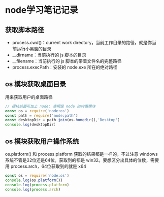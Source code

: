 # node学习笔记记录

## 获取脚本路径
* process.cwd()：current work directory，当前工作目录的路径，就是你当前运行小黑窗的目录
* __dirname：当前执行的 js 脚本的目录
* __filename：当前执行的 js 脚本的带着文件名的完整路径
* process.execPath：安装的 node.exe 所在的绝对路径

## os 模块获取桌面目录
用来获取用户的桌面路径

```js
// 模块前面可加上 node: 表明是 node 的内置模块
const os = require('node:os')
const path = require('node:path')
const desktopDir = path.join(os.homedir(),'Desktop')
console.log(desktopDir)
```

## os 模块获取用户操作系统

os.platform() 和 process.platform 获取的结果都是一样的，不过注意 windows 系统不管是32位还是64位，获取到的都是 win32。要想区分出具体的位数，需要用 process.arch，64位获取到的就是 x64

```js
const os = require('node:os')
console.log(os.platform())
console.log(process.platform)
console.log(process.arch)
```